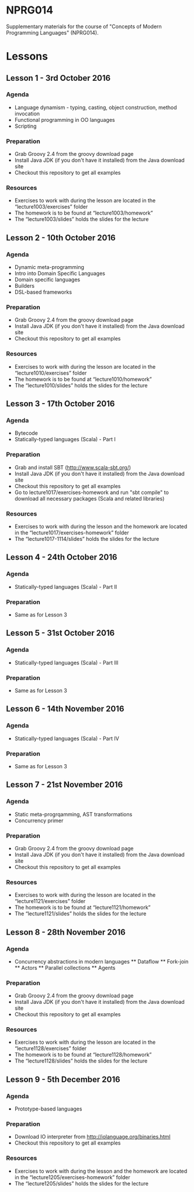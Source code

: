 # NPRG014
Supplementary materials for the course of "Concepts of Modern Programming Languages" (NPRG014).

# Lessons

## Lesson 1 - 3rd October 2016
### Agenda
* Language dynamism - typing, casting, object construction, method invocation
* Functional programming in OO languages
* Scripting

### Preparation
* Grab Groovy 2.4 from the groovy download page
* Install Java JDK (if you don't have it installed) from the Java download site
* Checkout this repository to get all examples

### Resources
* Exercises to work with during the lesson are located in the “lecture1003/exercises” folder
* The homework is to be found at “lecture1003/homework”
* The “lecture1003/slides” holds the slides for the lecture


## Lesson 2 - 10th October 2016
### Agenda

* Dynamic meta-programming
* Intro into Domain Specific Languages
* Domain specific languages
* Builders
* DSL-based frameworks

### Preparation
* Grab Groovy 2.4 from the groovy download page
* Install Java JDK (if you don't have it installed) from the Java download site
* Checkout this repository to get all examples

### Resources
* Exercises to work with during the lesson are located in the “lecture1010/exercises” folder
* The homework is to be found at “lecture1010/homework”
* The “lecture1010/slides” holds the slides for the lecture

## Lesson 3 - 17th October 2016
### Agenda
* Bytecode
* Statically-typed languages (Scala) - Part I

### Preparation
* Grab and install SBT (http://www.scala-sbt.org/)
* Install Java JDK (if you don't have it installed) from the Java download site
* Checkout this repository to get all examples
* Go to lecture1017/exercises-homework and run "sbt compile" to download all necessary packages (Scala and related libraries)

### Resources
* Exercises to work with during the lesson and the homework are located in the “lecture1017/exercises-homework” folder
* The “lecture1017-1114/slides” holds the slides for the lecture


## Lesson 4 - 24th October 2016
### Agenda
* Statically-typed languages (Scala) - Part II

### Preparation
* Same as for Lesson 3


## Lesson 5 - 31st October 2016
### Agenda
* Statically-typed languages (Scala) - Part III

### Preparation
* Same as for Lesson 3


## Lesson 6 - 14th November 2016
### Agenda
* Statically-typed languages (Scala) - Part IV 

### Preparation
* Same as for Lesson 3


## Lesson 7 - 21st November 2016
### Agenda

* Static meta-progrqamming, AST transformations
* Concurrency primer

### Preparation
* Grab Groovy 2.4 from the groovy download page
* Install Java JDK (if you don't have it installed) from the Java download site
* Checkout this repository to get all examples

### Resources
* Exercises to work with during the lesson are located in the “lecture1121/exercises” folder
* The homework is to be found at “lecture1121/homework”
* The “lecture1121/slides” holds the slides for the lecture

## Lesson 8 - 28th November 2016
### Agenda

* Concurrency abstractions in modern languages
** Dataflow
** Fork-join
** Actors
** Parallel collections
** Agents

### Preparation
* Grab Groovy 2.4 from the groovy download page
* Install Java JDK (if you don't have it installed) from the Java download site
* Checkout this repository to get all examples

### Resources
* Exercises to work with during the lesson are located in the “lecture1128/exercises” folder
* The homework is to be found at “lecture1128/homework”
* The “lecture1128/slides” holds the slides for the lecture

## Lesson 9 - 5th December 2016
### Agenda

* Prototype-based languages

### Preparation
* Download IO interpreter from http://iolanguage.org/binaries.html
* Checkout this repository to get all examples

### Resources
* Exercises to work with during the lesson and the homework are located in the “lecture1205/exercises-homework” folder
* The “lecture1205/slides” holds the slides for the lecture

